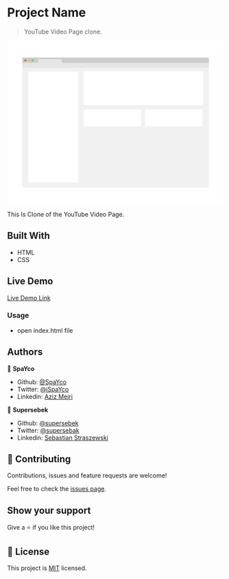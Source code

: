 # Project Name

> YouTube Video Page clone.

![screenshot](./app_screenshot.png)

This Is Clone of the YouTube Video Page.

## Built With

- HTML
- CSS

## Live Demo

[Live Demo Link](https://rawcdn.githack.com/Spayco/YouTube-Clone/9fa75b3b54bf86fda205d2f85b7abf981a9e6bb2/index.html)


### Usage

- open index.html file



## Authors

👤 **SpaYco**

- Github: [@SpaYco](https://github.com/SpaYco)
- Twitter: [@iSpaYco](https://twitter.com/iSpaYco)
- Linkedin: [Aziz Mejri](https://www.linkedin.com/in/spayco/)

👤 **Supersebek**

- Github: [@supersebek](https://github.com/supersebek)
- Twitter: [@supersebak](https://twitter.com/supersebak)
- Linkedin: [Sebastian Straszewski](www.linkedin.com/in/supersebek)

## 🤝 Contributing

Contributions, issues and feature requests are welcome!

Feel free to check the [issues page](issues/).

## Show your support

Give a ⭐️ if you like this project!
## 📝 License

This project is [MIT](LICENSE) licensed.
